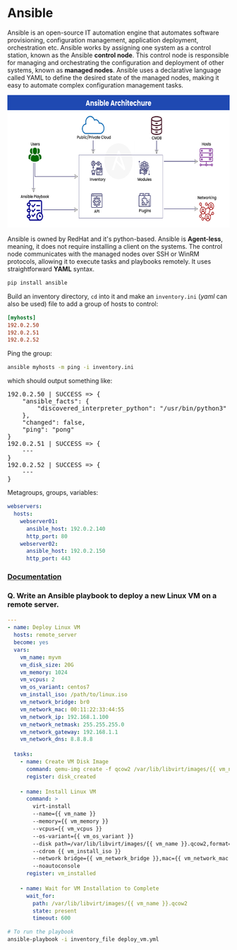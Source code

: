 # Ansible

Ansible is an open-source IT automation engine that automates software provisioning, configuration management, application deployment, orchestration etc.
Ansible works by assigning one system as a control station, known as the Ansible **control node**.
This control node is responsible for managing and orchestrating the configuration and deployment of other systems, known as **managed nodes**.
Ansible uses a declarative language called YAML to define the desired state of the managed nodes, making it easy to automate complex configuration management tasks.

<img src="./Others/ansible-arch.png" alt="alt" style="height:300px;">

Ansible is owned by RedHat and it's python-based.
Ansible is **Agent-less**, meaning, it does not require installing a client on the systems.
The control node communicates with the managed nodes over SSH or WinRM protocols, allowing it to execute tasks and playbooks remotely. 
It uses straightforward **YAML** syntax.

```sh
pip install ansible
```

Build an inventory directory, `cd` into it and make an `inventory.ini` (*yaml* can also be used) file to add a group of hosts to control:

```ini
[myhosts]
192.0.2.50
192.0.2.51
192.0.2.52
```
Ping the group:
```sh
ansible myhosts -m ping -i inventory.ini 
```
which should output something like:
<pre>
192.0.2.50 | SUCCESS => {
    "ansible_facts": {
        "discovered_interpreter_python": "/usr/bin/python3"
    },
    "changed": false,
    "ping": "pong"
}
192.0.2.51 | SUCCESS => {
    ---
}
192.0.2.52 | SUCCESS => {
    ---
}
</pre>

Metagroups, groups, variables:
```yaml
webservers:
  hosts:
    webserver01:
      ansible_host: 192.0.2.140
      http_port: 80
    webserver02:
      ansible_host: 192.0.2.150
      http_port: 443
```

### [Documentation](https://docs.ansible.com/ansible/latest/getting_started/introduction.html)



### Q. Write an Ansible playbook to deploy a new Linux VM on a remote server.

```yaml
---
- name: Deploy Linux VM
  hosts: remote_server
  become: yes
  vars:
    vm_name: myvm
    vm_disk_size: 20G
    vm_memory: 1024
    vm_vcpus: 2
    vm_os_variant: centos7
    vm_install_iso: /path/to/linux.iso
    vm_network_bridge: br0
    vm_network_mac: 00:11:22:33:44:55
    vm_network_ip: 192.168.1.100
    vm_network_netmask: 255.255.255.0
    vm_network_gateway: 192.168.1.1
    vm_network_dns: 8.8.8.8

  tasks:
    - name: Create VM Disk Image
      command: qemu-img create -f qcow2 /var/lib/libvirt/images/{{ vm_name }}.qcow2 {{ vm_disk_size }}
      register: disk_created

    - name: Install Linux VM
      command: >
        virt-install
        --name={{ vm_name }}
        --memory={{ vm_memory }}
        --vcpus={{ vm_vcpus }}
        --os-variant={{ vm_os_variant }}
        --disk path=/var/lib/libvirt/images/{{ vm_name }}.qcow2,format=qcow2
        --cdrom {{ vm_install_iso }}
        --network bridge={{ vm_network_bridge }},mac={{ vm_network_mac }},ip={{ vm_network_ip }},netmask={{ vm_network_netmask }},gateway={{ vm_network_gateway }},nameserver={{ vm_network_dns }}
        --noautoconsole
      register: vm_installed

    - name: Wait for VM Installation to Complete
      wait_for:
        path: /var/lib/libvirt/images/{{ vm_name }}.qcow2
        state: present
        timeout: 600
```
```sh
# To run the playbook
ansible-playbook -i inventory_file deploy_vm.yml
```

